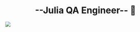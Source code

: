 <div align="center">
<h1 align="center"> --Julia QA Engineer-- <a href=""></a> 👋</h1>
</div>
<img src="[https://giphy.com/stickers/hacktiv8-coding-codingfromhome-fromhome-M9gbBd9nbDrOTu1Mqx?utm_source=media-link&utm_medium=landing&utm_campaign=Media+Links&utm_term=]">
<!--
**Juliadisarli/Juliadisarli** is a ✨ _special_ ✨ repository because its `README.md` (this file) appears on your GitHub profile.

- 🔭 I’m currently working on OCASA
- 🌱 I’m currently learning Automation Testing
- 📫 How to reach me: julidisarli@gmail.com

-->
